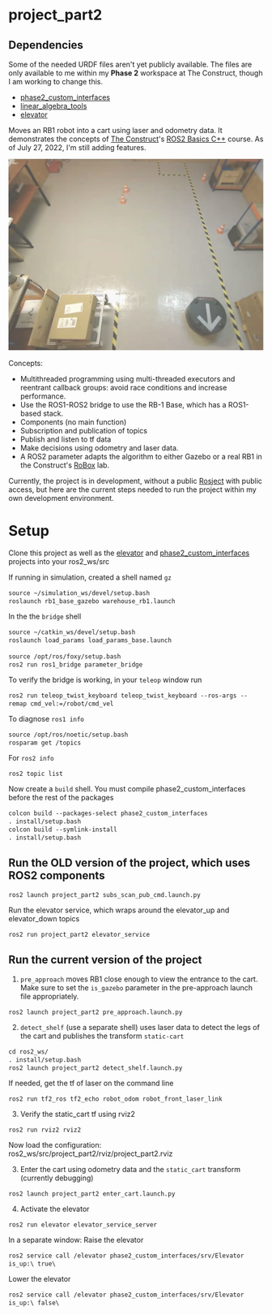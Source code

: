 # project_part2

## Dependencies

Some of the needed URDF files aren't yet publicly available. The files are only available to me within my **Phase 2** workspace at The Construct, though
I am working to change this.

- [phase2_custom_interfaces](https://github.com/christophomos/phase2_custom_interfaces)
- [linear_algebra_tools](https://github.com/christophomos/linear_algebra_tools)
- [elevator](https://github.com/christophomos/elevator)

Moves an RB1 robot into a cart using laser and odometry data. It demonstrates the concepts of
[The Construct](https://www.theconstructsim.com/)'s <ins>ROS2 Basics C++</ins> course. As of July 27, 2022, I'm still adding features.

![RB-1 Robot moving toward a cart](rb1_warehouse.png "RB-1 Robot moving toward a cart")

Concepts:
- Multithreaded programming using multi-threaded executors and reentrant callback groups: avoid race conditions and increase performance.
- Use the ROS1-ROS2 bridge to use the RB-1 Base, which has a ROS1-based stack.
- Components (no main function)
- Subscription and publication of topics
- Publish and listen to tf data
- Make decisions using odometry and laser data.
- A ROS2 parameter adapts the algorithm to either Gazebo or a real RB1 in the Construct's [RoBox](https://www.theconstructsim.com/robox/) lab.


Currently, the project is in development, without a public [Rosject](https://www.theconstructsim.com/rosjects/) with public access, but here are the current steps needed to run the project within my own development environment.

# Setup

Clone this project as well as the [elevator](https://github.com/christophomos/elevator) and [phase2_custom_interfaces](https://github.com/christophomos/phase2_custom_interfaces) projects into your ros2_ws/src

If running in simulation, created a shell named `gz`
```
source ~/simulation_ws/devel/setup.bash
roslaunch rb1_base_gazebo warehouse_rb1.launch
```
In the the `bridge` shell
```
source ~/catkin_ws/devel/setup.bash
roslaunch load_params load_params_base.launch

source /opt/ros/foxy/setup.bash
ros2 run ros1_bridge parameter_bridge
```
To verify the bridge is working, in your `teleop` window run
```
ros2 run teleop_twist_keyboard teleop_twist_keyboard --ros-args --remap cmd_vel:=/robot/cmd_vel
```

To diagnose `ros1 info`
```
source /opt/ros/noetic/setup.bash
rosparam get /topics
```
For `ros2 info`
```
ros2 topic list
```

Now create a `build` shell. You must compile phase2_custom_interfaces before the rest of the packages
```
colcon build --packages-select phase2_custom_interfaces
. install/setup.bash
colcon build --symlink-install
. install/setup.bash
```

## Run the OLD version of the project, which uses ROS2 components
```
ros2 launch project_part2 subs_scan_pub_cmd.launch.py
```
Run the elevator service, which wraps around the elevator_up and elevator_down topics
```
ros2 run project_part2 elevator_service
```

## Run the current version of the project

1. `pre_approach` moves RB1 close enough to view the entrance to the cart. Make sure to set the `is_gazebo` parameter in the pre-approach launch file appropriately.
```
ros2 launch project_part2 pre_approach.launch.py

```

2. `detect_shelf` (use a separate shell) uses laser data to detect the legs of the cart and publishes the transform `static-cart`
```
cd ros2_ws/
. install/setup.bash
ros2 launch project_part2 detect_shelf.launch.py
```
If needed, get the tf of laser on the command line
```
ros2 run tf2_ros tf2_echo robot_odom robot_front_laser_link
```
3. Verify the static_cart tf using rviz2
```
ros2 run rviz2 rviz2
```
Now load the configuration: ros2_ws/src/project_part2/rviz/project_part2.rviz

3. Enter the cart using odometry data and the `static_cart` transform (currently debugging)
```
ros2 launch project_part2 enter_cart.launch.py
```

4. Activate the elevator
```
ros2 run elevator elevator_service_server
```
In a separate window:
Raise the elevator
```
ros2 service call /elevator phase2_custom_interfaces/srv/Elevator is_up:\ true\
```
Lower the elevator
```
ros2 service call /elevator phase2_custom_interfaces/srv/Elevator is_up:\ false\
```
